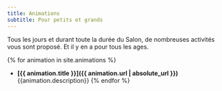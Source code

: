 ```yaml
---
title: Animations
subtitle: Pour petits et grands
---
```


Tous les jours et durant toute la durée du Salon, de nombreuses activités vous sont proposé. Et il y en a pour tous les ages.

{% for animation in site.animations %}
  - **[{{ animation.title }}]({{ animation.url | absolute_url }})** {{animation.description}}
{% endfor %}